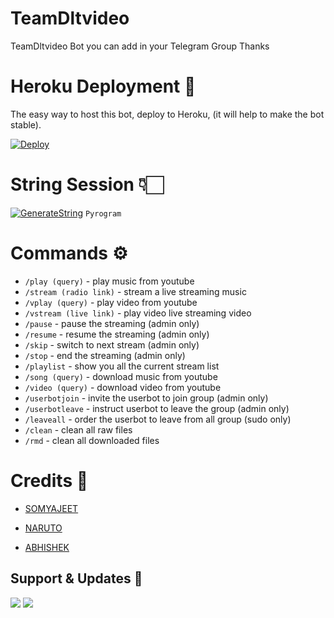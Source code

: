 # TeamDltvideo
TeamDltvideo Bot you can add in your Telegram Group Thanks 

# Heroku Deployment 💜
The easy way to host this bot, deploy to Heroku, (it will help to make the bot stable).

[![Deploy](https://www.herokucdn.com/deploy/button.svg)](https://heroku.com/deploy?template=https://github.com/TeamDlt/TeamDltvideo)




# String Session 👇🏻

  [![GenerateString](https://img.shields.io/badge/repl.it-generateString-yellowgreen)](https://replit.com/@SomyajeetMishra/TeamDltvideo#main.py) ``Pyrogram``



# Commands ⚙️



- `/play (query)` - play music from youtube
- `/stream (radio link)` - stream a live streaming music
- `/vplay (query)` - play video from youtube
- `/vstream (live link)` - play video live streaming video
- `/pause` - pause the streaming (admin only)
- `/resume` - resume the streaming (admin only)
- `/skip` - switch to next stream (admin only)
- `/stop` - end the streaming (admin only)
- `/playlist` - show you all the current stream list
- `/song (query)` - download music from youtube
- `/video (query)` - download video from youtube
- `/userbotjoin` - invite the userbot to join group (admin only)
- `/userbotleave` - instruct userbot to leave the group (admin only)
- `/leaveall` - order the userbot to leave from all group (sudo only)
- `/clean` - clean all raw files
- `/rmd` - clean all downloaded files






# Credits 💖

- [SOMYAJEET](https://t.me/Somyajeet_Mishra)

- [NARUTO](https://t.me/Naruto123777)

- [ABHISHEK](https://t.me/Itz_Abhishek_xD)


## Support & Updates 🎑

<a href="https://t.me/teamDlt"><img src="https://img.shields.io/badge/Join-Group%20Support-blue.svg?style=for-the-badge&logo=Telegram"></a> <a href="https://t.me/teamDlt_update"><img src="https://img.shields.io/badge/Join-Updates%20Channel-blue.svg?style=for-the-badge&logo=Telegram"></a>
